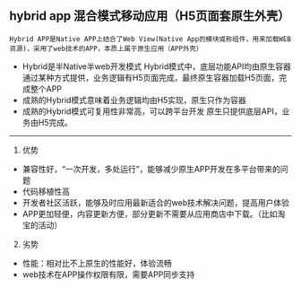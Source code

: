 ## hybrid app 混合模式移动应用（H5页面套原生外壳）
    Hybrid APP是Native APP上结合了Web View(Native App的模块或称组件，用来加载WEB资源)，采用了web技术的APP，本质上属于原生应用（APP外壳）

* Hybrid是半Native半web开发模式
    Hybrid模式中，底层功能API均由原生容器通过某种方式提供，业务逻辑有H5页面完成，最终原生容器加载H5页面，完成整个APP
* 成熟的Hybrid模式意味着业务逻辑均由H5实现，原生只作为容器
* 成熟的Hybrid模式可复用性非常高，可以跨平台开发
    原生只提供底层API，业务由H5完成。


----------
1. 优势
* 兼容性好，“一次开发，多处运行”，能够减少原生APP开发在多平台带来的问题
* 代码移植性高
* 开发者社区活跃，能够及时应用最新适合的web技术解决问题，提高用户体验
* APP更加轻便，内容更新方便，部分更新不需要从应用商店中下载。（比如淘宝的活动）
2. 劣势
* 性能：相对比不上原生的性能好，体验流畅
* web技术在APP操作权限有限，需要APP同步支持